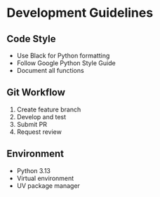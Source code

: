 # Development Guidelines

## Code Style
- Use Black for Python formatting
- Follow Google Python Style Guide
- Document all functions

## Git Workflow
1. Create feature branch
2. Develop and test
3. Submit PR
4. Request review

## Environment
- Python 3.13
- Virtual environment
- UV package manager
